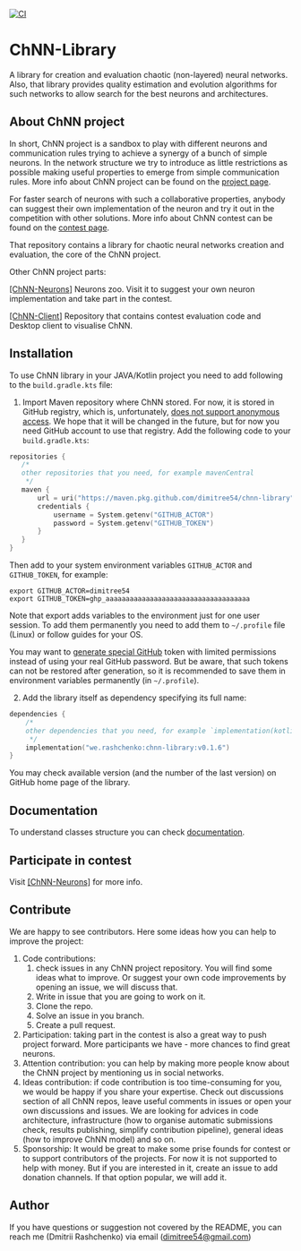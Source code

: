 [![CI](https://github.com/dimitree54/ChNN-Library/actions/workflows/build_test_workflow.yml/badge.svg)](https://github.com/dimitree54/ChNN-Library/actions/workflows/build_test_workflow.yml)

# ChNN-Library

A library for creation and evaluation chaotic (non-layered) neural networks. 
Also, that library provides quality estimation and evolution algorithms for such networks
 to allow search for the best neurons and architectures.

## About ChNN project

In short, ChNN project is a sandbox to play with different neurons and communication rules trying to achieve a synergy
 of a bunch of simple neurons. 
In the network structure we try to introduce as little restrictions as possible making useful properties to emerge from
 simple communication rules.
More info about ChNN project can be found on the [project page](https://dimitree54.github.io/ChNN/).

For faster search of neurons with such a collaborative properties, 
 anybody can suggest their own implementation of the neuron and try it out in the competition with other solutions.
More info about ChNN contest can be found on the [contest page](https://github.com/dimitree54/ChNN-Neurons). 

That repository contains a library for chaotic neural networks creation and evaluation, the core of the ChNN project.

Other ChNN project parts:

[[ChNN-Neurons]](https://github.com/dimitree54/ChNN-Neurons) Neurons zoo. 
Visit it to suggest your own neuron implementation and take part in the contest.

[[ChNN-Client]](https://github.com/dimitree54/ChNN) Repository that contains contest evaluation code and Desktop client
to visualise ChNN.

## Installation

To use ChNN library in your JAVA/Kotlin project you need to add following to the `build.gradle.kts` file:
1. Import Maven repository where ChNN stored. For now, it is stored in GitHub registry, which is, unfortunately, 
 [does not support anonymous access](https://github.community/t/download-from-github-package-registry-without-authentication/14407).
 We hope that it will be changed in the future, but for now you need GitHub account to use that registry. 
 Add the following code to your `build.gradle.kts`:
 ```kotlin
repositories {
	/*
	other repositories that you need, for example mavenCentral
	 */
    maven {
        url = uri("https://maven.pkg.github.com/dimitree54/chnn-library")
        credentials {
            username = System.getenv("GITHUB_ACTOR")
            password = System.getenv("GITHUB_TOKEN")
        }
    }
}
```
Then add to your system environment variables `GITHUB_ACTOR` and `GITHUB_TOKEN`, for example:
```shell
export GITHUB_ACTOR=dimitree54
export GITHUB_TOKEN=ghp_aaaaaaaaaaaaaaaaaaaaaaaaaaaaaaaaaaaa
```
Note that export adds variables to the environment just for one user session. 
To add them permanently you need to add them to `~/.profile` file (Linux) or follow guides for your OS.

You may want to [generate special GitHub](https://docs.github.com/en/authentication/keeping-your-account-and-data-secure/creating-a-personal-access-token) 
 token with limited permissions instead of using your real GitHub password.
But be aware, that such tokens can not be restored after generation, 
 so it is recommended to save them in environment variables permanently (in `~/.profile`).

2. Add the library itself as dependency specifying its full name:
```kotlin
dependencies {
    /*
	other dependencies that you need, for example `implementation(kotlin("stdlib"))`
     */
	implementation("we.rashchenko:chnn-library:v0.1.6")
}
```
You may check available version (and the number of the last version) on GitHub home page of the library.

## Documentation

To understand classes structure you can check [documentation](https://dimitree54.github.io/ChNN-Library/).

## Participate in contest

Visit [[ChNN-Neurons]](https://github.com/dimitree54/ChNN-Neurons) for more info.

## Contribute

We are happy to see contributors. Here some ideas how you can help to improve the project:
1. Code contributions: 
   1. check issues in any ChNN project repository. You will find some ideas what to improve.
   Or suggest your own code improvements by opening an issue, we will discuss that.
   2. Write in issue that you are going to work on it.
   3. Clone the repo. 
   4. Solve an issue in you branch.
   5. Create a pull request.
2. Participation: taking part in the contest is also a great way to push project forward. 
More participants we have - more chances to find great neurons.
3. Attention contribution: you can help by making more people know about the ChNN project by mentioning us in social networks.
4. Ideas contribution: if code contribution is too time-consuming for you, we would be happy if you share your expertise.
Check out discussions section of all ChNN repos, leave useful comments in issues or open your own discussions and issues.
We are looking for advices in 
 code architecture, 
 infrastructure (how to organise automatic submissions check, results publishing, simplify contribution pipeline),
 general ideas (how to improve ChNN model) 
 and so on.
5. Sponsorship: It would be great to make some prise founds for contest or to support contributors of the projects. 
For now it is not supported to help with money. But if you are interested in it, create an issue to add donation channels.
If that option popular, we will add it.

## Author

If you have questions or suggestion not covered by the README, you can reach me (Dmitrii Rashchenko) via email (dimitree54@gmail.com)
